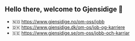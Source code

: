 ## Hello there, welcome to Gjensidige 👋

- :norway: https://www.gjensidige.no/om-oss/jobb
- :denmark: https://www.gjensidige.dk/om-os/job-og-karriere
- :sweden: https://www.gjensidige.se/om-oss/jobb-och-karriar
